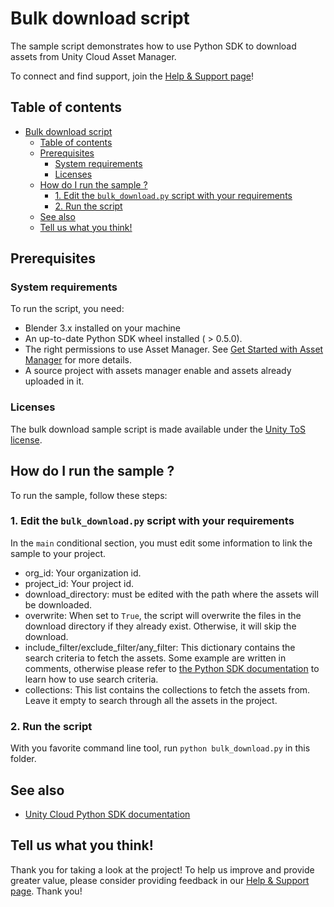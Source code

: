 # Bulk download script

The sample script demonstrates how to use Python SDK to download assets from Unity Cloud Asset Manager.

To connect and find support, join the [Help & Support page](https://cloud.unity.com/home/dashboard-support)!

## Table of contents
- [Bulk download script](#bulk-download-script)
  - [Table of contents](#table-of-contents)
  - [Prerequisites](#prerequisites)
    - [System requirements](#system-requirements)
    - [Licenses](#licenses)
  - [How do I run the sample ?](#how-do-i-run-the-sample-)
    - [1. Edit the  `bulk_download.py` script with your requirements](#1-edit-the--bulk_downloadpy-script-with-your-requirements)
    - [2. Run the script](#2-run-the-script)
  - [See also](#see-also)
  - [Tell us what you think!](#tell-us-what-you-think)

## Prerequisites

### System requirements

To run the script, you need:
- Blender 3.x installed on your machine
- An up-to-date Python SDK wheel installed ( > 0.5.0).
- The right permissions to use Asset Manager. See [Get Started with Asset Manager](https://docs.unity.com/cloud/en-us/asset-manager/get-started) for more details.
- A source project with assets manager enable and assets already uploaded in it.

### Licenses

The bulk download sample script is made available under the [Unity ToS license](./LICENSE.md).

## How do I run the sample ?

To run the sample, follow these steps:

### 1. Edit the  `bulk_download.py` script with your requirements

In the `main` conditional section, you must edit some information to link the sample to your project.

- org_id: Your organization id.
- project_id: Your project id.
- download_directory: must be edited with the path where the assets will be downloaded.
- overwrite: When set to `True`, the script will overwrite the files in the download directory if they already exist. Otherwise, it will skip the download.
- include_filter/exclude_filter/any_filter: This dictionary contains the search criteria to fetch the assets. Some example are written in comments, otherwise please refer to [the Python SDK documentation](https://docs.unity.com/cloud/en-us/asset-manager/python-sdk/manage-assets#create-filter-for-a-search-query) to learn how to use search criteria.
- collections: This list contains the collections to fetch the assets from. Leave it empty to search through all the assets in the project.

### 2. Run the script

With you favorite command line tool, run `python bulk_download.py` in this folder.

## See also

- [Unity Cloud Python SDK documentation](https://docs.unity.com/cloud/en-us/asset-manager/python-sdk)

## Tell us what you think!

Thank you for taking a look at the project! To help us improve and provide greater value, please consider providing feedback in our [Help & Support page](https://cloud.unity.com/home/dashboard-support). Thank you!